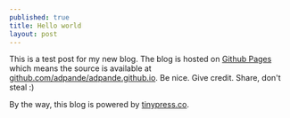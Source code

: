 ```yaml
---
published: true
title: Hello world
layout: post
---
```

This is a test post for my new blog. The blog is hosted on [Github Pages](http://pages.github.com/) which means the source is available at [github.com/adpande/adpande.github.io](http://github.com/adpande/adpande.github.io). Be nice. Give credit. Share, don't steal :)

By the way, this blog is powered by [tinypress.co](https://tinypress.co).